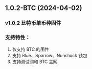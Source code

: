 ## 1.0.2-BTC (2024-04-02)

### v1.0.2 比特币单币种固件

### 支持特性：
1. 仅支持 BTC 的固件
2. 支持 Blue、Sparrow、Nunchuck 钱包
3. 支持测试网和 BTC 主网